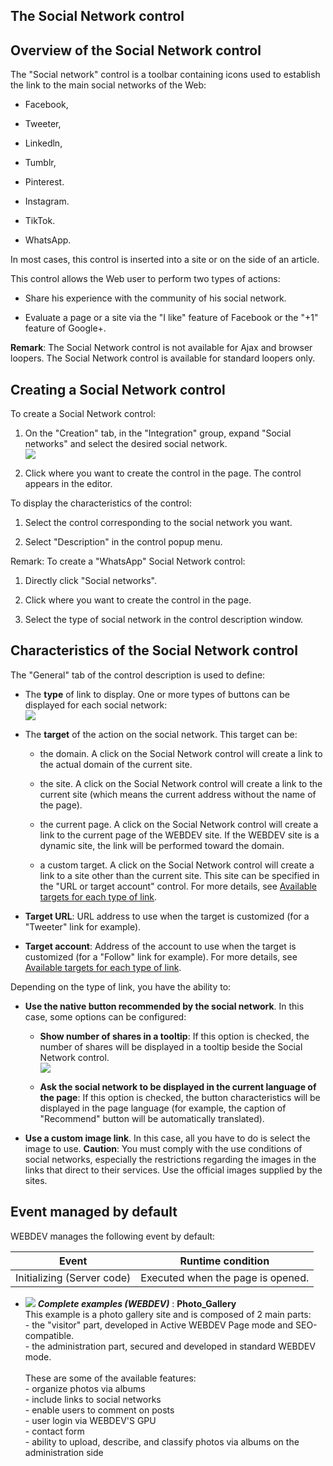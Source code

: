 


## The Social Network control
			



<a name="NOTE1"></a>
<a name="NOTE1_1"></a>


## Overview of the Social Network control
<a name="overview_the_social_network_control_ELTTEXTE000196"></a>
The "Social network" control is a toolbar containing icons used to establish the link to the main social networks of the Web:

- Facebook,

- Tweeter,

- Linkedln,

- Tumblr,

- Pinterest.

- Instagram.

- TikTok.

- WhatsApp.




In most cases, this control is inserted into a site or on the side of an article. 

This control allows the Web user to perform two types of actions: 

- Share his experience with the community of his social network. 

- Evaluate a page or a site via the "I like" feature of Facebook or the "+1" feature of Google+. 




**Remark**: The Social Network control is not available for Ajax and browser loopers. The Social Network control is available for standard loopers only. 

<a name="NOTE2"></a>
<a name="NOTE2_1"></a>


## Creating a Social Network control
<a name="creating_social_network_control_ELTTEXTE000220"></a>
To create a Social Network control:

1. On the "Creation" tab, in the "Integration" group, expand "Social networks" and select the desired social network. <br>![](https://doc.pcsoft.fr/en-US/images/image.awp?langid=3&name=Champ%20R%E9seau%20social%20-%20HC%20N%B0001.gif)


2. Click where you want to create the control in the page. The control appears in the editor.




To display the characteristics of the control: 

1. Select the control corresponding to the social network you want. 

2. Select "Description" in the control popup menu.




Remark: To create a "WhatsApp" Social Network control: 

1. Directly click "Social networks". 

2. Click where you want to create the control in the page.

3. Select the type of social network in the control description window. 




<a name="NOTE3"></a>
<a name="NOTE3_1"></a>


## Characteristics of the Social Network control
<a name="characteristics_the_social_network_control_ELTTEXTE000244"></a>
The "General" tab of the control description is used to define: 

- The **type** of link to display. One or more types of buttons can be displayed for each social network: <br>![](https://doc.pcsoft.fr/en-US/images/image.awp?langid=3&name=Champ%20R%E9seau%20social%20-%20HC%20N%B0002.gif&type=thumb)


- The **target** of the action on the social network. This target can be: 

	- the domain. A click on the Social Network control will create a link to the actual domain of the current site. 

	- the site. A click on the Social Network control will create a link to the current site (which means the current address without the name of the page). 

	- the current page. A click on the Social Network control will create a link to the current page of the WEBDEV site. If the WEBDEV site is a dynamic site, the link will be performed toward the domain. 

	- a custom target. A click on the Social Network control will create a link to a site other than the current site. This site can be specified in the "URL or target account" control. 
			For more details, see [Available targets for each type of link](../WDChamp/1000028004.md).




- **Target URL**: URL address to use when the target is customized (for a "Tweeter" link for example).

- **Target account**: Address of the account to use when the target is customized (for a "Follow" link for example).
	For more details, see [Available targets for each type of link](../WDChamp/1000028004.md).




Depending on the type of link, you have the ability to: 

- **Use the native button recommended by the social network**. In this case, some options can be configured: 

	- **Show number of shares in a tooltip**: If this option is checked, the number of shares will be displayed in a tooltip beside the Social Network control. <br>![](https://doc.pcsoft.fr/en-US/images/image.awp?langid=3&name=Champ_Lien_Social_Bulle.gif)


	- **Ask the social network to be displayed in the current language of the page**: If this option is checked, the button characteristics will be displayed in the page language (for example, the caption of "Recommend" button will be automatically translated). 

- **Use a custom image link**. In this case, all you have to do is select the image to use. 
	**Caution**: You must comply with the use conditions of social networks, especially the restrictions regarding the images in the links that direct to their services. Use the official images supplied by the sites.




<a name="NOTE4"></a>
<a name="NOTE4_1"></a>


## Event managed by default
<a name="event_managed_default_ELTTEXTE000268"></a>
WEBDEV manages the following event by default:

| Event | Runtime condition |
| --- | --- |
| Initializing (Server code) | Executed when the page is opened. |




- ![](https://doc.pcsoft.fr/en-US/images/image.awp?langid=3&name=Photo_Gallery.gif) ***Complete examples (WEBDEV)*** : **Photo_Gallery** <br>This example is a photo gallery site and is composed of 2 main parts: <br>- the "visitor" part, developed in Active WEBDEV Page mode and SEO-compatible.<br>- the administration part, secured and developed in standard WEBDEV mode.   <br>  <br>These are some of the available features: <br>- organize photos via albums<br>- include links to social networks<br>- enable users to comment on posts<br>- user login via WEBDEV'S GPU<br>- contact form<br>- ability to upload, describe, and classify photos via albums on the administration side


